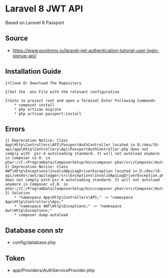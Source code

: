 # Laravel 8 JWT API 
Based on Laravel 8 Passport

## Source
* https://www.positronx.io/laravel-jwt-authentication-tutorial-user-login-signup-api/

## Installation Guide
    1)Clone Or Download The Repository

    2)Set the .env File with the relevant configuration

    2)Goto to project root and open a Terminal Enter Following Commands 
        * composer install
        * php artisan migrate
        * php artisan passport:install
## Errors
    1) Deprecation Notice: Class App\Http\Controllers\API\PassportAuthController located in D:/dev/l8-api/app\Http\Controllers\Api\PassportAuthController.php does not comply with  psr-4 autoloading standard. It will not autoload anymore in Composer v2.0. in phar://C:/ProgramData/ComposerSetup/bin/composer.phar/src/Composer/Autoload/ClassMapGenerator.php:201
    2) Deprecation Notice: Class AWT\Http\Exceptions\InvalidApiLogDriverException located in D:/dev/l8-api/vendor/awt/apilogger/src\Exceptions\InvalidApiLogDriverException.php does not comply with psr-4 autoloading standard. It will not autoload anymore in Composer v2.0. in phar://C:/ProgramData/ComposerSetup/bin/composer.phar/src/Composer/Autoload/ClassMapGenerator.php:201
    3) Solution 
        * "namespace App\Http\Controllers\API;" -> "namespace App\Http\Controllers\Api;"
        * "namespace AWT\Http\Exceptions;" -> "namespace Awt\Http\Exceptions;"
        * composer dump-autoload

## Database conn str
* config/database.php
## Token
* app/Providers/AuthServiceProvider.php
